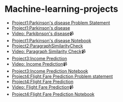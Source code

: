 # Machine-learning-projects
- [Project1:Parkinson's disease Problem Statement](Project1-Parkinson'sdisease-Problem-Statement.md)
- [Project1:Parkinson's disease](Project1-Parkinson'sdisease.md)
- [Video: Parkibnson's disease](https://youtu.be/GimxznqByy8)📹
- [Project1:Parkinson's disease Notebook](Project1-Parkinson'sdisease-Notebook.ipynb)
- [Project2:ParagraphSimilarityCheck](Project2-ParagraphSimilarityCheck.md)
- [Video: Paragraph Similarity Check](https://youtu.be/wdJy62jGQIU)📹
- [Project3:Income Prediction](Project3-Income-Prediction.md)
- [Video: Income Prediction](https://youtu.be/8USkgNZgxq)📹
- [Project3:Income Prediction Notebook](Income-Prediction/incomeprediction.ipynb)
- [Project4:Flight Fare Prediction Problem statement](Project4-Flight-Fare-Prediction-Problem-statement.md)
- [Project4:Flight Fare Prediction](Project4-Flight-Fare-Prediction.md)
- [Video: Flight Fare Prediction](https://youtu.be/fOyf7WKHdEA)📹
- [Project4:Flight Fare Prediction Notebook](Project4-Flight-Fare-Prediction.ipynb)

